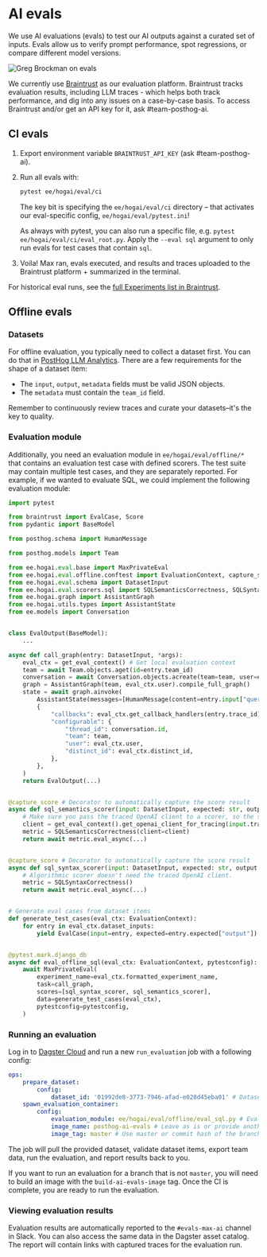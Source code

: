 # AI evals

We use AI evaluations (evals) to test our AI outputs against a curated set of inputs. Evals allow us to verify prompt performance, spot regressions, or compare different model versions.

![Greg Brockman on evals](https://res.cloudinary.com/dwxrm0iul/image/upload/v1731538464/tweet-1733553161884127435_2_cpectu.png)

We currently use [Braintrust](https://braintrust.dev) as our evaluation platform. Braintrust tracks evaluation results, including LLM traces - which helps both track performance, and dig into any issues on a case-by-case basis. To access Braintrust and/or get an API key for it, ask #team-posthog-ai.

## CI evals

1. Export environment variable `BRAINTRUST_API_KEY` (ask #team-posthog-ai).
2. Run all evals with:

    ```bash
    pytest ee/hogai/eval/ci
    ```

    The key bit is specifying the `ee/hogai/eval/ci` directory – that activates our eval-specific config, `ee/hogai/eval/pytest.ini`!

    As always with pytest, you can also run a specific file, e.g. `pytest ee/hogai/eval/ci/eval_root.py`. Apply the `--eval sql` argument to only run evals for test cases that contain `sql`.

3. Voila! Max ran, evals executed, and results and traces uploaded to the Braintrust platform + summarized in the terminal.

For historical eval runs, see the [full Experiments list in Braintrust](https://www.braintrust.dev/app/PostHog/p/Max%20AI/experiments).

## Offline evals

### Datasets

For offline evaluation, you typically need to collect a dataset first. You can do that in [PostHog LLM Analytics](https://us.posthog.com/llm-analytics/datasets). There are a few requirements for the shape of a dataset item:

- The `input`, `output`, `metadata` fields must be valid JSON objects.
- The `metadata` must contain the `team_id` field.

Remember to continuously review traces and curate your datasets–it's the key to quality.

### Evaluation module

Additionally, you need an evaluation module in `ee/hogai/eval/offline/*` that contains an evaluation test case with defined scorers. The test suite may contain multiple test cases, and they are separately reported. For example, if we wanted to evaluate SQL, we could implement the following evaluation module:

```python
import pytest

from braintrust import EvalCase, Score
from pydantic import BaseModel

from posthog.schema import HumanMessage

from posthog.models import Team

from ee.hogai.eval.base import MaxPrivateEval
from ee.hogai.eval.offline.conftest import EvaluationContext, capture_score, get_eval_context
from ee.hogai.eval.schema import DatasetInput
from ee.hogai.eval.scorers.sql import SQLSemanticsCorrectness, SQLSyntaxCorrectness
from ee.hogai.graph import AssistantGraph
from ee.hogai.utils.types import AssistantState
from ee.models import Conversation


class EvalOutput(BaseModel):
    ...

async def call_graph(entry: DatasetInput, *args):
    eval_ctx = get_eval_context() # Get local evaluation context
    team = await Team.objects.aget(id=entry.team_id)
    conversation = await Conversation.objects.acreate(team=team, user=eval_ctx.user)
    graph = AssistantGraph(team, eval_ctx.user).compile_full_graph()
    state = await graph.ainvoke(
        AssistantState(messages=[HumanMessage(content=entry.input["query"])]),
        {
            "callbacks": eval_ctx.get_callback_handlers(entry.trace_id),
            "configurable": {
                "thread_id": conversation.id,
                "team": team,
                "user": eval_ctx.user,
                "distinct_id": eval_ctx.distinct_id,
            },
        },
    )
    return EvalOutput(...)


@capture_score # Decorator to automatically capture the score result
async def sql_semantics_scorer(input: DatasetInput, expected: str, output: EvalOutput, **kwargs) -> Score:
    # Make sure you pass the traced OpenAI client to a scorer, so the scorer traces are captured.
    client = get_eval_context().get_openai_client_for_tracing(input.trace_id)
    metric = SQLSemanticsCorrectness(client=client)
    return await metric.eval_async(...)


@capture_score # Decorator to automatically capture the score result
async def sql_syntax_scorer(input: DatasetInput, expected: str, output: EvalOutput, **kwargs) -> Score:
    # Algorithmic scorer doesn't need the traced OpenAI client.
    metric = SQLSyntaxCorrectness()
    return await metric.eval_async(...)


# Generate eval cases from dataset items
def generate_test_cases(eval_ctx: EvaluationContext):
    for entry in eval_ctx.dataset_inputs:
        yield EvalCase(input=entry, expected=entry.expected["output"])


@pytest.mark.django_db
async def eval_offline_sql(eval_ctx: EvaluationContext, pytestconfig):
    await MaxPrivateEval(
        experiment_name=eval_ctx.formatted_experiment_name,
        task=call_graph,
        scores=[sql_syntax_scorer, sql_semantics_scorer],
        data=generate_test_cases(eval_ctx),
        pytestconfig=pytestconfig,
    )
```

### Running an evaluation

Log in to [Dagster Cloud](https://posthog.dagster.cloud/locations/dags.locations.max_ai/jobs/run_evaluation/playground) and run a new `run_evaluation` job with a following config:

```yaml
ops:
    prepare_dataset:
        config:
            dataset_id: '01992de8-3773-7946-afad-e028d45eba01' # Dataset ID
    spawn_evaluation_container:
        config:
            evaluation_module: ee/hogai/eval/offline/eval_sql.py # Evaluation module
            image_name: posthog-ai-evals # Leave as is or provide another image
            image_tag: master # Use master or commit hash of the branch you want to evaluate
```

The job will pull the provided dataset, validate dataset items, export team data, run the evaluation, and report results back to you.

If you want to run an evaluation for a branch that is not `master`, you will need to build an image with the `build-ai-evals-image` tag. Once the CI is complete, you are ready to run the evaluation.

### Viewing evaluation results

Evaluation results are automatically reported to the `#evals-max-ai` channel in Slack. You can also access the same data in the Dagster asset catalog. The report will contain links with captured traces for the evaluation run.
